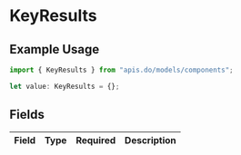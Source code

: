 # KeyResults

## Example Usage

```typescript
import { KeyResults } from "apis.do/models/components";

let value: KeyResults = {};
```

## Fields

| Field       | Type        | Required    | Description |
| ----------- | ----------- | ----------- | ----------- |